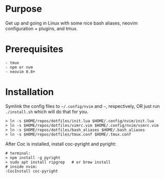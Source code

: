 # Purpose

Get up and going in Linux with some nice bash aliases, neovim configuration + plugins, and tmux.

# Prerequisites

    - tmux
    - npm or nvm
    - neovim 0.8+

# Installation

Symlink the config files to `~/.config/nvim` and `~`, respectively, OR just run `./install.sh` which will do that for you.

    > ln -s $HOME/repos/dotfiles/init.lua $HOME/.config/nvim/init.lua
    > ln -s $HOME/repos/dotfiles/vimrc.vim $HOME/.config/nvim/vimrc.vim
    > ln -s $HOME/repos/dotfiles/bash_aliases $HOME/.bash_aliases
    > ln -s $HOME/repos/dotfiles/tmux.conf $HOME/.tmux.conf

After Coc is installed, install coc-pyright and pyright:

    # terminal:
    > npm install -g pyright
    > sudo apt install ripgrep   # or brew install
    # inside nvim:
    :CocInstall coc-pyright
